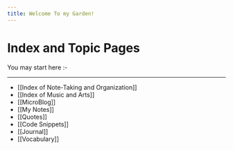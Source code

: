```yaml
---
title: Welcome To my Garden!
---
```

# Index and Topic Pages


You may start here :- 

---

- [[Index of Note-Taking and Organization]]
- [[Index of Music and Arts]]
- [[MicroBlog]]
- [[My Notes]]
- [[Quotes]]
- [[Code Snippets]]
- [[Journal]]
- [[Vocabulary]]